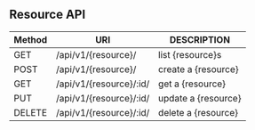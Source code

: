 ## Resource API

| Method   | URI                     | DESCRIPTION             |
| - | - | - |
| GET      | /api/v1/{resource}/     | list {resource}s        |
| POST	   | /api/v1/{resource}/     | create a {resource}     |
| GET      | /api/v1/{resource}/:id/ | get a {resource}        |
| PUT      | /api/v1/{resource}/:id/ | update a {resource}     |
| DELETE   | /api/v1/{resource}/:id/ | delete a {resource}     |